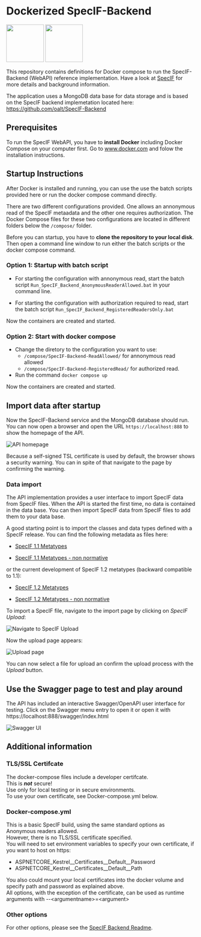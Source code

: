 # Dockerized SpecIF-Backend

<img src="https://github.com/GfSE/SpecIF/blob/master/logo/SpecIF_Logo_small.png?raw=true" height=100px />

<img src="./documentation/images/docker_logo.png" height=100px/>

This repository contains definitions for Docker compose to run the SpecIF-Backend (WebAPI) reference implementation. Have a look at [SpecIF](https://github.com/GfSE/SpecIF) for more details and background information.

The application uses a MongoDB data base for data storage and is based on the SpecIF backend implemetation located here: https://github.com/oalt/SpecIF-Backend

## Prerequisites

To run the SpecIF WebAPI, you have to **install Docker** including Docker Compose on your computer first. Go to www.docker.com and folow the installation instructions.

## Startup Instructions

After Docker is installed and running, you can use the use the batch scripts provided here or run the docker compose command directly.

There are two different configurations provided. One allows an annonymous read of the SpecIF metaadata and the other one requires authorization. The Docker Compose files for these two configurations are located in different folders below the `/compose/` folder.

Before you can startup, you have to **clone the repository to your local disk**. Then open a command line window to run either the batch scripts or the docker compose command.

### Option 1: Startup with batch script

* For starting the configuration with annonymous read, start the batch script `Run_SpecIF_Backend_AnonymousReaderAllowed.bat` in your command line.

* For starting the configuration with authorization required to read, start the batch script `Run_SpecIF_Backend_RegisteredReadersOnly.bat`

Now the containers are created and started.

### Option 2: Start with docker compose

* Change the diretory to the configuration you want to use:
  * `/compose/SpecIF-Backend-ReadAllowed/` for annonymous read allowed
  * `/compose/SpecIF-Backend-RegisteredRead/` for authorized read.
* Run the command `docker compose up`

Now the containers are created and started.

## Import data after startup

Now the SpecIF-Backend service and the MongoDB database should run. You can now open a browser and open the URL `https://localhost:888` to show the homepage of the API.

![API homepage](./documentation/images/Homepage.PNG)

Because a self-signed TSL certificate is used by default, the browser shows a security warning. You can in spite of that navigate to the page by confirming the warning.

### Data import

The API implementation provides a user interface to import SpecIF data from SpecIF files. When the API is started the first time, no data is contained in the data base. You can then import SpecIF data from SpecIF files to add them to your data base.

A good starting point is to import the classes and data types defined with a SpecIF release. You can find the following metadata as files here:

* [SpecIF 1.1 Metatypes](https://raw.githubusercontent.com/GfSE/SpecIF-Class-Definitions/7098496f05a0fe071ff46ff172aa58004a9303d9/_Packages/SpecIF-Classes-1_1.specif)

* [SpecIF 1.1 Metatypes - non normative](https://raw.githubusercontent.com/GfSE/SpecIF-Class-Definitions/7098496f05a0fe071ff46ff172aa58004a9303d9/_Packages/SpecIF-Classes-1_1_non_normative.specif)

or the current development of SpecIF 1.2 metatypes (backward compatible to 1.1):

* [SpecIF 1.2 Metatypes](https://raw.githubusercontent.com/GfSE/SpecIF-Class-Definitions/dev/_Packages/SpecIF-Classes-1_2.specif)

* [SpecIF 1.2 Metatypes - non normative](https://raw.githubusercontent.com/GfSE/SpecIF-Class-Definitions/dev/_Packages/SpecIF-Classes-1_2_non_normative.specif)

To import a SpecIF file, navigate to the import page by clicking on *SpecIF Upload*:

![Navigate to SpecIF Upload](./documentation/images/NavigateToUpload.PNG)

Now the upload page appears:

![Upload page](./documentation/images/UploadPage.PNG)

You can now select a file for upload an confirm the upload process with the *Upload* button.

## Use the Swagger page to test and play around

The API has included an interactive Swagger/OpenAPI user interface for testing. Click on the Swagger menu entry to open it or open it with https://localhost:888/swagger/index.html

![Swagger UI](./documentation/images/Swagger.PNG)

## Additional information

### TLS/SSL Certifcate
The docker-compose files include a developer certifcate.   
This is ***not*** secure!  
Use only for local testing or in secure environments.  
To use your own certificate, see Docker-compose.yml below.

### Docker-compose.yml
This is a basic SpecIF build, using the same standard options as Anonymous readers allowed.  
However, there is no TLS/SSL certificate specified.  
You will need to set environment variables to specify your own certificate, if you want to host on https:
- ASPNETCORE_Kestrel__Certificates__Default__Password
- ASPNETCORE_Kestrel__Certificates__Default__Path


You also could mount your local certificates into the docker volume and specify path and password as explained above.  
All options, with the exception of the certificate, can be used as runtime arguments with --\<argumentname\>=\<argument\>

### Other options
For other options, please see the [SpecIF Backend Readme](https://github.com/oalt/SpecIF-Backend/blob/master/SpecIF_Backend_Docker_Image_Readme.md).
